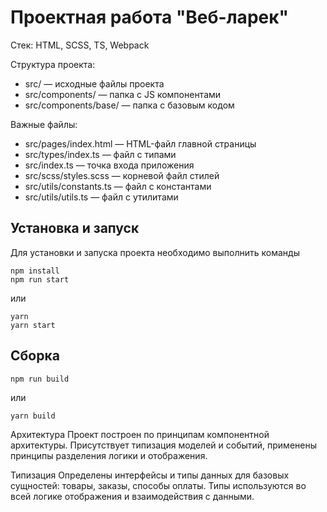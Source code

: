 # Проектная работа "Веб-ларек"

Стек: HTML, SCSS, TS, Webpack

Структура проекта:
- src/ — исходные файлы проекта
- src/components/ — папка с JS компонентами
- src/components/base/ — папка с базовым кодом

Важные файлы:
- src/pages/index.html — HTML-файл главной страницы
- src/types/index.ts — файл с типами
- src/index.ts — точка входа приложения
- src/scss/styles.scss — корневой файл стилей
- src/utils/constants.ts — файл с константами
- src/utils/utils.ts — файл с утилитами

## Установка и запуск
Для установки и запуска проекта необходимо выполнить команды

```
npm install
npm run start
```

или

```
yarn
yarn start
```
## Сборка

```
npm run build
```

или

```
yarn build
```

Архитектура
Проект построен по принципам компонентной архитектуры. Присутствует типизация моделей и событий, применены принципы разделения логики и отображения.

Типизация
Определены интерфейсы и типы данных для базовых сущностей: товары, заказы, способы оплаты. Типы используются во всей логике отображения и взаимодействия с данными.
